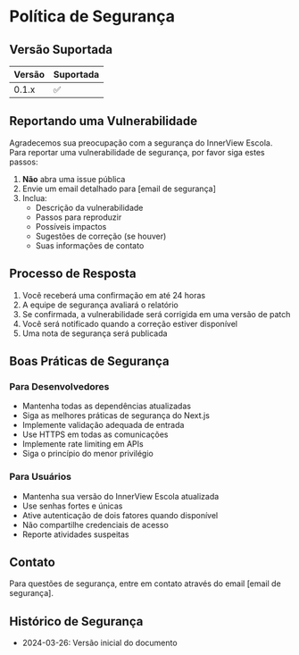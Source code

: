 # Política de Segurança

## Versão Suportada

| Versão | Suportada |
|--------|-----------|
| 0.1.x  | :white_check_mark: |

## Reportando uma Vulnerabilidade

Agradecemos sua preocupação com a segurança do InnerView Escola. Para reportar uma vulnerabilidade de segurança, por favor siga estes passos:

1. **Não** abra uma issue pública
2. Envie um email detalhado para [email de segurança]
3. Inclua:
   - Descrição da vulnerabilidade
   - Passos para reproduzir
   - Possíveis impactos
   - Sugestões de correção (se houver)
   - Suas informações de contato

## Processo de Resposta

1. Você receberá uma confirmação em até 24 horas
2. A equipe de segurança avaliará o relatório
3. Se confirmada, a vulnerabilidade será corrigida em uma versão de patch
4. Você será notificado quando a correção estiver disponível
5. Uma nota de segurança será publicada

## Boas Práticas de Segurança

### Para Desenvolvedores

- Mantenha todas as dependências atualizadas
- Siga as melhores práticas de segurança do Next.js
- Implemente validação adequada de entrada
- Use HTTPS em todas as comunicações
- Implemente rate limiting em APIs
- Siga o princípio do menor privilégio

### Para Usuários

- Mantenha sua versão do InnerView Escola atualizada
- Use senhas fortes e únicas
- Ative autenticação de dois fatores quando disponível
- Não compartilhe credenciais de acesso
- Reporte atividades suspeitas

## Contato

Para questões de segurança, entre em contato através do email [email de segurança].

## Histórico de Segurança

- 2024-03-26: Versão inicial do documento 